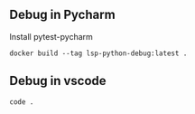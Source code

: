 ## Debug in Pycharm

Install pytest-pycharm

```
docker build --tag lsp-python-debug:latest .
```

## Debug in vscode

```
code .
```
